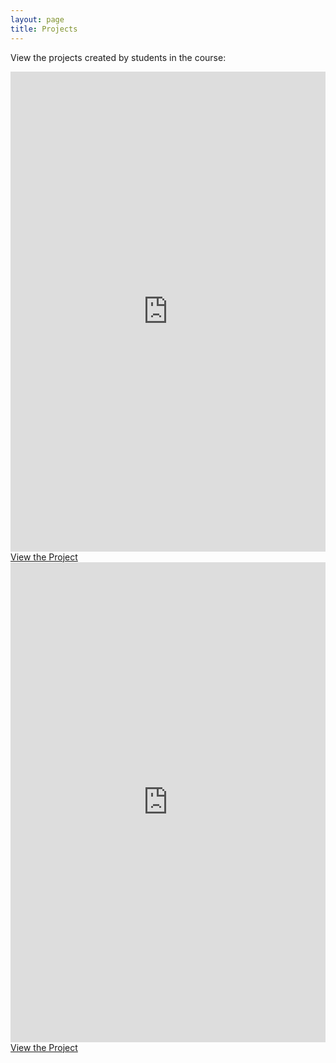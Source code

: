 ```yaml
---
layout: page
title: Projects
---
```

View the projects created by students in the course:
<div class="card-gallery">
  <div class="card">
    <iframe src="https://www.exhibit.so/exhibits/UB3UKQwmaiTsxgfyUh8Z?embedded=true" width="100%" height="768" allowfullscreen allow="autoplay" frameborder="0"></iframe>
  <a href="https://www.exhibit.so/exhibits/UB3UKQwmaiTsxgfyUh8Z">
    <div class="card-button">View the Project</div>
  </a>
  </div>
  <div class="card">
    <iframe src="https://static.vecteezy.com/system/resources/previews/005/219/041/non_2x/more-coming-soon-neon-signs-style-text-free-vector.jpg" alt="more coming soon" width="100%" height="768" allowfullscreen allow="autoplay" frameborder="0"></iframe>
    <a href="https://www.exhibit.so/exhibits/UB3UKQwmaiTsxgfyUh8Z">
      <div class="card-button">View the Project</div>
  </a>
  </div>
</div>

